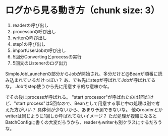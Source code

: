 # ログから見る動き方（chunk size: 3）
1. readerの呼び出し
2. processorの呼び出し
3. writerの呼び出し
4. step1の呼び出し
5. importUserJobの呼び出し
6. 5回分Convertingとprocessの実行
7. 5回文のListenerのログ出力

SimpleJobLauncherの部分からJobが開始され、多分だけど@Beanが順番に読み込まれているだけっぽい？
あ、でも先にstepが呼ばれてJobが呼ばれてるな。
Jobでstep使うから先に用意する的な意味かな。

でその後にprocessが呼ばれる。
"start processor"が呼ばれたのは1回だけど、"start process"は5回なので、Beanとして用意する事と中の処理は別で考えた方がいい？
具体例が少ないから、あまり予測できないな。
他のreaderとかwriterは同じように1回しか呼ばれてないイメージ？
ただ処理が複雑になるとBatchConfigに書くの大変だろうから、readerもwriterも別クラスにするだろうな。
